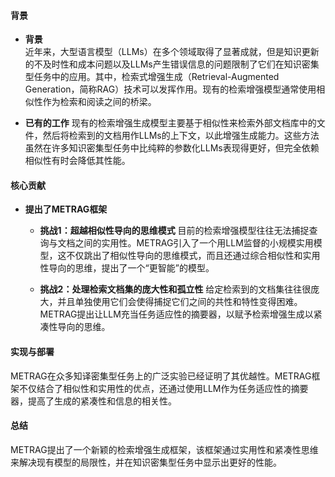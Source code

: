 #### 背景
- **背景**       
    近年来，大型语言模型（LLMs）在多个领域取得了显著成就，但是知识更新的不及时性和成本问题以及LLMs产生错误信息的问题限制了它们在知识密集型任务中的应用。其中，检索式增强生成（Retrieval-Augmented Generation，简称RAG）技术可以发挥作用。现有的检索增强模型通常使用相似性作为检索和阅读之间的桥梁。

- **已有的工作**
    现有的检索增强生成模型主要基于相似性来检索外部文档库中的文件，然后将检索到的文档用作LLMs的上下文，以此增强生成能力。这些方法虽然在许多知识密集型任务中比纯粹的参数化LLMs表现得更好，但完全依赖相似性有时会降低其性能。

#### 核心贡献
- **提出了METRAG框架**
    - **挑战1：超越相似性导向的思维模式**
        目前的检索增强模型往往无法捕捉查询与文档之间的实用性。METRAG引入了一个用LLM监督的小规模实用模型，这不仅跳出了相似性导向的思维模式，而且还通过综合相似性和实用性导向的思维，提出了一个“更智能”的模型。

    - **挑战2：处理检索文档集的庞大性和孤立性**
        给定检索到的文档集往往很庞大，并且单独使用它们会使得捕捉它们之间的共性和特性变得困难。METRAG提出让LLM充当任务适应性的摘要器，以赋予检索增强生成以紧凑性导向的思维。

#### 实现与部署
METRAG在众多知译密集型任务上的广泛实验已经证明了其优越性。METRAG框架不仅结合了相似性和实用性的优点，还通过使用LLM作为任务适应性的摘要器，提高了生成的紧凑性和信息的相关性。

#### 总结
METRAG提出了一个新颖的检索增强生成框架，该框架通过实用性和紧凑性思维来解决现有模型的局限性，并在知识密集型任务中显示出更好的性能。